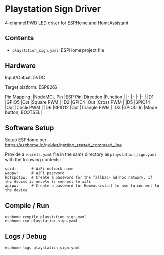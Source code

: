 # Playstation Sign Driver

4-channel PWD LED driver for ESPHome and HomeAssistant

## Contents

* `playstation_sign.yaml`: ESPHome project file

## Hardware

Input/Output: 5VDC

Target platform: ESP8266

Pin Mapping:
|NodeMCU Pin 	|ESP Pin 	|Direction	|Function 			|
|- 				|- 			|- 			|- 					|
|D1 			|GPIO5 		|Out		|Square PWM			|
|D2 			|GPIO4 		|Out		|Cross PWM			|
|D5 			|GPIO14 	|Out		|Circle PWM			|
|D6 			|GPIO12 	|Out		|Triangle PWM 		|
|D3 			|GPIO0 		|In			|Mode button, BOOTSEL|

## Software Setup

Setup ESPHome per
https://esphome.io/guides/getting_started_command_line

Provide a `secrets.yaml` file in the same directory as `playstation_sign.yaml` with the following contents:

```
ssid: 		# WiFi network name
wappw:		# WiFi password
hotspotpw:	# Create a password for the fallback ad-hoc network, if the device is unable to connect to wifi
apipw:		# Create a password for Homeassistant to use to connect to the device
```

## Compile / Run

```
esphome compile playstation_sign.yaml
esphome run playstation_sign.yaml
```

## Logs / Debug

```
esphome logs playstation_sign.yaml
```
